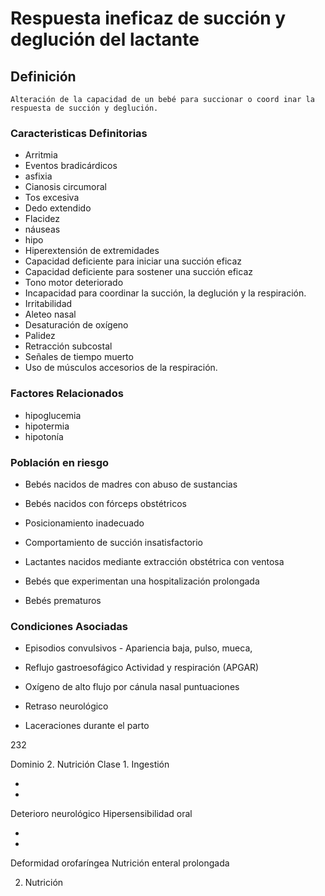 # Respuesta ineficaz de succión y deglución del lactante
## Definición
	Alteración de la capacidad de un bebé para succionar o coord inar la respuesta de succión y deglución.

### Caracteristicas Definitorias
- Arritmia   
- Eventos bradicárdicos   
- asfixia   
- Cianosis circumoral   
- Tos excesiva   
- Dedo extendido   
- Flacidez   
- náuseas   
- hipo  
- Hiperextensión de extremidades   
- Capacidad deficiente para iniciar 
una succión eficaz   
- Capacidad deficiente para sostener 
una succión eficaz   
- Tono motor deteriorado   
- Incapacidad para coordinar la 
succión, la deglución y la 
respiración.   
- Irritabilidad   
- Aleteo nasal   
- Desaturación de oxígeno   
- Palidez   
- Retracción subcostal   
- Señales de tiempo muerto   
- Uso de músculos accesorios 
de la respiración.

### Factores Relacionados
- hipoglucemia   
- hipotermia   
- hipotonía

### Población en riesgo
- Bebés nacidos de madres con 
abuso de sustancias   
- Bebés nacidos con fórceps 
obstétricos   
 
- Posicionamiento inadecuado   
- Comportamiento de succión 
insatisfactorio  
 
 
 
- Lactantes nacidos mediante 
extracción obstétrica con 
ventosa   
- Bebés que experimentan una 
hospitalización prolongada   
- Bebés prematuros

### Condiciones Asociadas
- Episodios convulsivos  - Apariencia baja, pulso, mueca,  
 
- Reflujo gastroesofágico   Actividad y respiración 
(APGAR)  
 
- Oxígeno de alto flujo por cánula 
nasal   puntuaciones  
 
- Retraso neurológico  
 
- Laceraciones durante el parto   
   
232    
 
Dominio 2. Nutrición  Clase 1. Ingestión  
 
 
 
-  
-  
 
 
 
Deterioro neurológico 
Hipersensibilidad oral   
 
 
 
-  
-  
 
 
 
Deformidad orofaríngea 
Nutrición enteral 
prolongada   
 
 
 
 
 
2. Nutrición

